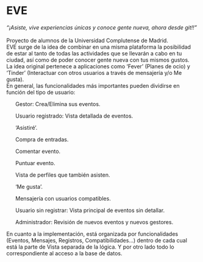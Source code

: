 # EVE
<i>“¡Asiste, vive experiencias únicas y conoce gente nueva, ahora desde git!!”</i></br></br>
Proyecto de alumnos de la Universidad Complutense de Madrid. </br>
EVE surge de la idea de combinar en una misma plataforma la posibilidad de estar al tanto de todas las actividades que se llevarán a cabo en tu ciudad, así como de poder conocer gente nueva con tus mismos gustos. </br>
La idea original pertenece a aplicaciones como ‘Fever’ (Planes de ocio) y ‘Tinder’ (Interactuar con otros usuarios a través de mensajería y/o Me gusta). </br>
En general, las funcionalidades más importantes pueden dividirse en función del tipo de usuario:</br>
<ul>Gestor: Crea/Elimina sus eventos.</ul>
<ul>Usuario registrado: Vista detallada de eventos.</ul>
<ul>‘Asistiré’.</ul>
<ul>Compra de entradas.</ul>
<ul>Comentar evento.</ul>
<ul>Puntuar evento.</ul>
<ul>Vista de perfiles que también asisten.</ul>
<ul>‘Me gusta’.</ul>
<ul>Mensajería con usuarios compatibles.</ul>
<ul>Usuario sin registrar: Vista principal de eventos sin detallar.</ul>
<ul>Administrador: Revisión de nuevos eventos y nuevos gestores.</ul>
En cuanto a la implementación, está organizada por funcionalidades (Eventos, Mensajes, Registros, Compatibilidades...) dentro de cada cual está la parte de Vista separada de la lógica. Y por otro lado todo lo correspondiente al acceso a la base de datos.

